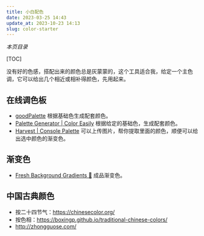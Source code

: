 ```yaml
---
title: 小白配色
date: 2023-03-25 14:43
update_at: 2023-10-23 14:13
slug: color-starter
---
```


*本页目录*

[TOC]

没有好的色感，搭配出来的颜色总是灰蒙蒙的，这个工具适合我，给定一个主色调，它可以给出几个相近或相补得颜色，先用起来。

## 在线调色板

- [goodPalette](https://goodpalette.io/d61a8e-233aeb-c2babf) 根据基础色生成配套颜色。
- [Palette Generator | Color Easily](https://www.coloreasily.com/palette-generator/)
  根据给定的基础色，生成配套颜色。
- [Harvest | Console Palette](https://harvest.whil.online/dashboard)
  可以上传图片，帮你提取里面的颜色，顺便可以给出选中颜色的渐变色。

## 渐变色

- [Fresh Background Gradients 💎](https://webgradients.com/) 成品渐变色。


## 中国古典颜色

* 按二十四节气：<https://chinesecolor.org/>
* 按色相：<https://boxingp.github.io/traditional-chinese-colors/>
* <http://zhongguose.com/>